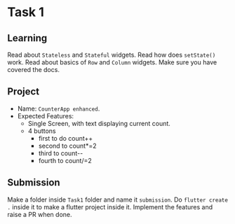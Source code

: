 # Task 1

## Learning
Read about `Stateless` and `Stateful` widgets. Read how does `setState()` work. Read about basics of `Row` and `Column` widgets. Make sure you have covered the docs.

## Project
- Name: `CounterApp enhanced`.
- Expected Features: 
    - Single Screen, with text displaying current count.
    - 4 buttons
        - first to do count++
        - second to count*=2
        - third to count--
        - fourth to count/=2

## Submission
Make a folder inside `Task1` folder and name it `submission`. Do `flutter create .` inside it to make a flutter project inside it. Implement the features and raise a PR when done.
